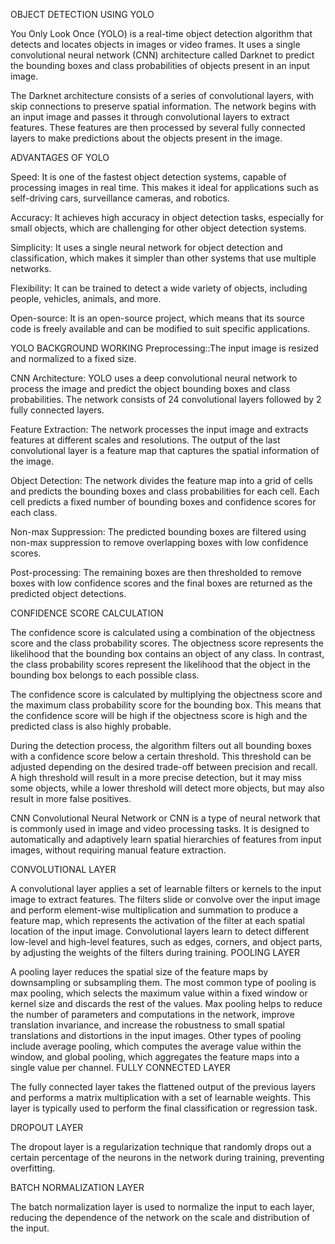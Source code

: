 OBJECT DETECTION USING YOLO

You Only Look Once (YOLO) is a real-time object detection algorithm that detects and locates objects in images or video frames. It uses a single convolutional neural network (CNN) architecture called Darknet to predict the bounding boxes and class probabilities of objects present in an input image.

The Darknet architecture consists of a series of convolutional layers, with skip connections to preserve spatial information. The network begins with an input image and passes it through convolutional layers to extract features. These features are then processed by several fully connected layers to make predictions about the objects present in the image.

ADVANTAGES OF YOLO

Speed: It is one of the fastest object detection systems, capable of processing images in real time. This makes it ideal for applications such as self-driving cars, surveillance cameras, and robotics.

Accuracy: It achieves high accuracy in object detection tasks, especially for small objects, which are challenging for other object detection systems.

Simplicity: It uses a single neural network for object detection and classification, which makes it simpler than other systems that use multiple networks.

Flexibility: It can be trained to detect a wide variety of objects, including people, vehicles, animals, and more.

Open-source: It is an open-source project, which means that its source code is freely available and can be modified to suit specific applications.

YOLO BACKGROUND WORKING
Preprocessing::The input image is resized and normalized to a fixed size.

CNN Architecture: YOLO uses a deep convolutional neural network to process the image and predict the object bounding boxes and class probabilities. The network consists of 24 convolutional layers followed by 2 fully connected layers.

Feature Extraction: The network processes the input image and extracts features at different scales and resolutions. The output of the last convolutional layer is a feature map that captures the spatial information of the image.

Object Detection: The network divides the feature map into a grid of cells and predicts the bounding boxes and class probabilities for each cell. Each cell predicts a fixed number of bounding boxes and confidence scores for each class.

Non-max Suppression: The predicted bounding boxes are filtered using non-max suppression to remove overlapping boxes with low confidence scores.

Post-processing: The remaining boxes are then thresholded to remove boxes with low confidence scores and the final boxes are returned as the predicted object detections.

CONFIDENCE SCORE CALCULATION

The confidence score is calculated using a combination of the objectness score and the class probability scores. The objectness score represents the likelihood that the bounding box contains an object of any class. In contrast, the class probability scores represent the likelihood that the object in the bounding box belongs to each possible class.

The confidence score is calculated by multiplying the objectness score and the maximum class probability score for the bounding box. This means that the confidence score will be high if the objectness score is high and the predicted class is also highly probable.

During the detection process, the algorithm filters out all bounding boxes with a confidence score below a certain threshold. This threshold can be adjusted depending on the desired trade-off between precision and recall. A high threshold will result in a more precise detection, but it may miss some objects, while a lower threshold will detect more objects, but may also result in more false positives.

CNN
Convolutional Neural Network or CNN is a type of neural network that is commonly used in image and video processing tasks. It is designed to automatically and adaptively learn spatial hierarchies of features from input images, without requiring manual feature extraction.

CONVOLUTIONAL LAYER

A convolutional layer applies a set of learnable filters or kernels to the input image to extract features.
The filters slide or convolve over the input image and perform element-wise multiplication and summation to produce a feature map, which represents the activation of the filter at each spatial location of the input image.
Convolutional layers learn to detect different low-level and high-level features, such as edges, corners, and object parts, by adjusting the weights of the filters during training.
POOLING LAYER

A pooling layer reduces the spatial size of the feature maps by downsampling or subsampling them.
The most common type of pooling is max pooling, which selects the maximum value within a fixed window or kernel size and discards the rest of the values.
Max pooling helps to reduce the number of parameters and computations in the network, improve translation invariance, and increase the robustness to small spatial translations and distortions in the input images.
Other types of pooling include average pooling, which computes the average value within the window, and global pooling, which aggregates the feature maps into a single value per channel.
FULLY CONNECTED LAYER

The fully connected layer takes the flattened output of the previous layers and performs a matrix multiplication with a set of learnable weights. This layer is typically used to perform the final classification or regression task.

DROPOUT LAYER

The dropout layer is a regularization technique that randomly drops out a certain percentage of the neurons in the network during training, preventing overfitting.

BATCH NORMALIZATION LAYER

The batch normalization layer is used to normalize the input to each layer, reducing the dependence of the network on the scale and distribution of the input.



